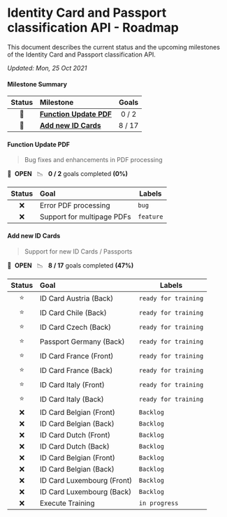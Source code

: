 # Identity Card and Passport classification API - Roadmap

This document describes the current status and the upcoming milestones of the Identity Card and Passport classification API.

*Updated: Mon, 25 Oct 2021*

#### Milestone Summary

| Status | Milestone | Goals |
| :---: | :--- | :---: |
| 🚀 | **[Function Update PDF](#function-update-pdf)** | 0 / 2 |
| 🚀 | **[Add new ID Cards](#add-new-idcards)** | 8 / 17 |

#### Function Update PDF
> Bug fixes and enhancements in PDF processing

🚀 &nbsp;**OPEN** &nbsp;&nbsp;📉 &nbsp;&nbsp;**0 / 2** goals completed **(0%)** 

| Status | Goal | Labels |
| :---: | :--- | --- |
| ❌ | Error PDF processing  |`bug`|
| ❌ | Support for multipage PDFs  |`feature`|
  
#### Add new ID Cards
> Support for new ID Cards / Passports

🚀 &nbsp;**OPEN** &nbsp;&nbsp;📉 &nbsp;&nbsp;**8 / 17** goals completed **(47%)**

| Status | Goal | Labels |
| :---: | :--- | --- |
| ⭐ | ID Card Austria (Back)  |`ready for training`|
| ⭐ | ID Card Chile (Back)  |`ready for training`|
| ⭐ | ID Card Czech (Back)  |`ready for training`|
| ⭐ | Passport Germany (Back)  |`ready for training`|
| ⭐ | ID Card France (Front)  |`ready for training`|
| ⭐ | ID Card France (Back)  |`ready for training`|
| ⭐ | ID Card Italy (Front)  |`ready for training`|
| ⭐ | ID Card Italy (Back)  |`ready for training`|
| ❌ | ID Card Belgian (Front)  |`Backlog`|
| ❌ | ID Card Belgian (Back)  |`Backlog`|
| ❌ | ID Card Dutch (Front)  |`Backlog`|
| ❌ | ID Card Dutch (Back)  |`Backlog`|
| ❌ | ID Card Belgian (Front)  |`Backlog`|
| ❌ | ID Card Belgian (Back)  |`Backlog`|
| ❌ | ID Card Luxembourg (Front)  |`Backlog`|
| ❌ | ID Card Luxembourg (Back)  |`Backlog`|
| ❌ | Execute Training  |`in progress`|

